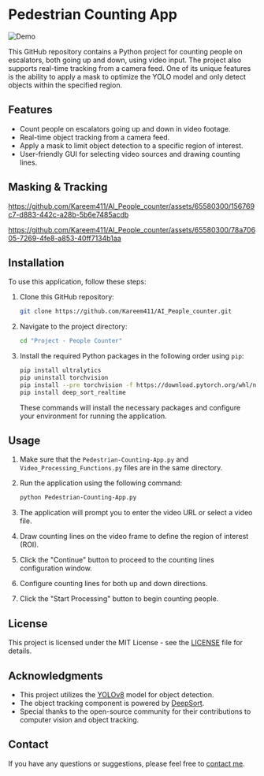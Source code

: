 # Pedestrian Counting App

![Demo](demo.gif)

This GitHub repository contains a Python project for counting people on escalators, both going up and down, using video input. The project also supports real-time tracking from a camera feed. One of its unique features is the ability to apply a mask to optimize the YOLO model and only detect objects within the specified region.

## Features

- Count people on escalators going up and down in video footage.
- Real-time object tracking from a camera feed.
- Apply a mask to limit object detection to a specific region of interest.
- User-friendly GUI for selecting video sources and drawing counting lines.

## Masking & Tracking



https://github.com/Kareem411/AI_People_counter/assets/65580300/156769c7-d883-442c-a28b-5b6e7485acdb



https://github.com/Kareem411/AI_People_counter/assets/65580300/78a70605-7269-4fe8-a853-40ff7134b1aa


## Installation

To use this application, follow these steps:

1. Clone this GitHub repository:

   ```bash
   git clone https://github.com/Kareem411/AI_People_counter.git
   ```

2. Navigate to the project directory:

   ```bash
   cd "Project - People Counter"
   ```

3. Install the required Python packages in the following order using `pip`:

   ```bash
   pip install ultralytics
   pip uninstall torchvision
   pip install --pre torchvision -f https://download.pytorch.org/whl/nightly/cu118/torch_nightly.html
   pip install deep_sort_realtime
   ```

   These commands will install the necessary packages and configure your environment for running the application.

## Usage

1. Make sure that the `Pedestrian-Counting-App.py` and `Video_Processing_Functions.py` files are in the same directory.

2. Run the application using the following command:

   ```bash
   python Pedestrian-Counting-App.py
   ```

3. The application will prompt you to enter the video URL or select a video file.

4. Draw counting lines on the video frame to define the region of interest (ROI).

5. Click the "Continue" button to proceed to the counting lines configuration window.

6. Configure counting lines for both up and down directions.

7. Click the "Start Processing" button to begin counting people.

## License

This project is licensed under the MIT License - see the [LICENSE](LICENSE) file for details.

## Acknowledgments

- This project utilizes the [YOLOv8](https://github.com/ultralytics/ultralytics) model for object detection.
- The object tracking component is powered by [DeepSort](https://github.com/ultralytics/deepsort).
- Special thanks to the open-source community for their contributions to computer vision and object tracking.

## Contact

If you have any questions or suggestions, please feel free to [contact me](zadkareem@gmail.com).
```
